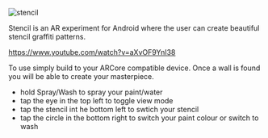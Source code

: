 ![stencil](https://imgur.com/oXAuPug.png)

Stencil is an AR experiment for Android where the user can create beautiful stencil graffiti patterns.

https://www.youtube.com/watch?v=aXvOF9YnI38

To use simply build to your ARCore compatible device. Once a wall is found you will be able to create your masterpiece.

- hold Spray/Wash to spray your paint/water
- tap the eye in the top left to toggle view mode
- tap the stencil int he bottom left to swtich your stencil
- tap the circle in the bottom right to switch your paint colour or switch to wash
